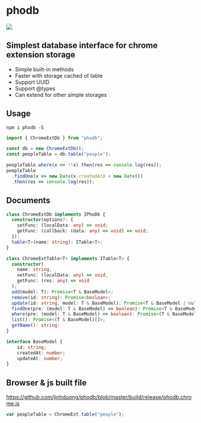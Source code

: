 # phodb

![](https://api.travis-ci.org/jinhduong/phodb.svg?branch=dev)

## Simplest database interface for chrome extension storage

- Simple built-in methods
- Faster with storage cached of table
- Support UUID
- Support @types
- Can extend for other simple storages

## Usage

```
npm i phodb -S
```

```ts
import { ChromeExtDb } from "phodb";

const db = new ChromeExtDb();
const peopleTable = db.table("people");

peopleTable.where(x => !!x).then(res => console.log(res));
peopleTable
  .findOne(x => new Date(x.createdAt) < new Date())
  .then(res => console.log(res));
```

## Documents

```ts
class ChromeExtDb implements IPhoDb {
  constructor(options?: {
    setFunc: (localData: any) => void;
    getFunc: (callback: (data: any) => void) => void;
  });
  table<T>(name: string): ITable<T>;
}

class ChromeExtTable<T> implements ITable<T> {
  constructor(
    name: string,
    setFunc: (localData: any) => void,
    getFunc: (res: any) => void
  );
  add(model: T): Promise<T & BaseModel>;
  remove(id: string): Promise<boolean>;
  update(id: string, model: T & BaseModel): Promise<T & BaseModel | null>;
  findOne(pre: (model: T & BaseModel) => boolean): Promise<T & BaseModel>;
  where(pre: (model: T & BaseModel) => boolean): Promise<(T & BaseModel)[]>;
  list(): Promise<(T & BaseModel)[]>;
  getName(): string;
}

interface BaseModel {
    id: string;
    createdAt: number;
    updateAt: number;
}
```

## Browser & js built file
https://github.com/jinhduong/phodb/blob/master/build/release/phodb.chrome.js
```js
var peopleTable = ChromeExt.table("people");
```

